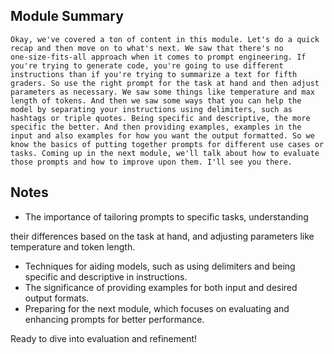 ## Module Summary
```
Okay, we've covered a ton of content in this module. Let's do a quick recap and then move on to what's next. We saw that there's no one‑size‑fits‑all approach when it comes to prompt engineering. If you're trying to generate code, you're going to use different instructions than if you're trying to summarize a text for fifth graders. So use the right prompt for the task at hand and then adjust parameters as necessary. We saw some things like temperature and max length of tokens. And then we saw some ways that you can help the model by separating your instructions using delimiters, such as hashtags or triple quotes. Being specific and descriptive, the more specific the better. And then providing examples, examples in the input and also examples for how you want the output formatted. So we know the basics of putting together prompts for different use cases or tasks. Coming up in the next module, we'll talk about how to evaluate those prompts and how to improve upon them. I'll see you there.
```

## Notes
- The importance of tailoring prompts to specific tasks, understanding

their differences based on the task at hand, and adjusting parameters like temperature and token length.
- Techniques for aiding models, such as using delimiters and being specific and descriptive in instructions.
- The significance of providing examples for both input and desired output formats.
- Preparing for the next module, which focuses on evaluating and enhancing prompts for better performance.

Ready to dive into evaluation and refinement!